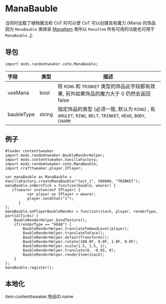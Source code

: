 # ManaBauble

当同时加载了植物魔法和 CoT 时可以使 CoT 可以创建具有魔力 (Mana) 的饰品  
因为 `ManaBauble` 类继承 [ManaItem](https://github.com/ikexing-cn/RandomTweaker/blob/master/wiki/zh_cn/modSupport/ContentTweaker/ManaItem/ManaItem.md) 类所以 `ManaItem` 所有可用的功能也可用于 `ManaBauble` 上

## 导包

```zenscript
import mods.randomtweaker.cote.ManaBauble;
```

| 字段 | 类型 | 描述 |
|:--- | --- | ---- |
| useMana | bool | 除 `RING` 和 `TRINKET` 类型的饰品此字段都有效果, 另外如果饰品的魔力大于 0 仍然会返回 false |
| baubleType | string | 指定饰品的类型 (必须一致, 默认为 `RING`) , 有 `AMULET`, `RING`, `BELT`, `TRINKET`, `HEAD`, `BODY`, `CHARM`|

## 例子

```zenscript
#loader contenttweaker
import mods.randomtweaker.BaubleRenderHelper;
import mods.contenttweaker.VanillaFactory;
import mods.randomtweaker.cote.ManaBauble;
import crafttweaker.player.IPlayer;

var manaBauble as ManaBauble = VanillaFactory.createManaBauble("test_1", 500000, "TRINKET");
manaBauble.onWornTick = function(bauble, wearer) {
   if(wearer instanceof IPlayer) {
          var player as IPlayer = wearer;
          player.sendChat("1");
      }
};
manaBauble.onPlayerBaubleRender = function(stack, player, renderType, partialTicks) {
    BaubleRenderHelper.bindTexture();
    if(renderType == "HEAD") {
        BaubleRenderHelper.translateToHeadLevel(player);
        BaubleRenderHelper.translateToFace();
        BaubleRenderHelper.defaultTransforms();
        BaubleRenderHelper.rotate(180.0F, 0.0F, 1.0F, 0.0F);
        BaubleRenderHelper.scale(1.5, 1.5, 1);
        BaubleRenderHelper.translate(0, -0.05, 0);
        BaubleRenderHelper.renderItem(stack);
    }
};
manaBauble.register();
```

## 本地化

item.contenttweaker.物品ID.name
